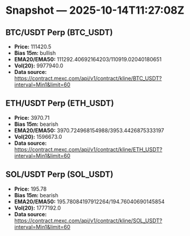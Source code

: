 # Snapshot — 2025-10-14T11:27:08Z

## BTC/USDT Perp (BTC_USDT)
- **Price:** 111420.5
- **Bias 15m:** bullish
- **EMA20/EMA50:** 111292.40692164203/110919.02040180651
- **Vol(20):** 9977940.0
- **Data source:** https://contract.mexc.com/api/v1/contract/kline/BTC_USDT?interval=Min1&limit=60

## ETH/USDT Perp (ETH_USDT)
- **Price:** 3970.71
- **Bias 15m:** bearish
- **EMA20/EMA50:** 3970.724968154988/3953.4426875333197
- **Vol(20):** 1596673.0
- **Data source:** https://contract.mexc.com/api/v1/contract/kline/ETH_USDT?interval=Min1&limit=60

## SOL/USDT Perp (SOL_USDT)
- **Price:** 195.78
- **Bias 15m:** bearish
- **EMA20/EMA50:** 195.78084197912264/194.76040690145854
- **Vol(20):** 1777192.0
- **Data source:** https://contract.mexc.com/api/v1/contract/kline/SOL_USDT?interval=Min1&limit=60
